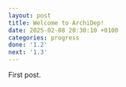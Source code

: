 ```yaml
---
layout: post
title: Welcome to ArchiDep!
date: 2025-02-08 20:30:10 +0100
categories: progress
done: '1.2'
next: '1.3'
---
```


First post.
